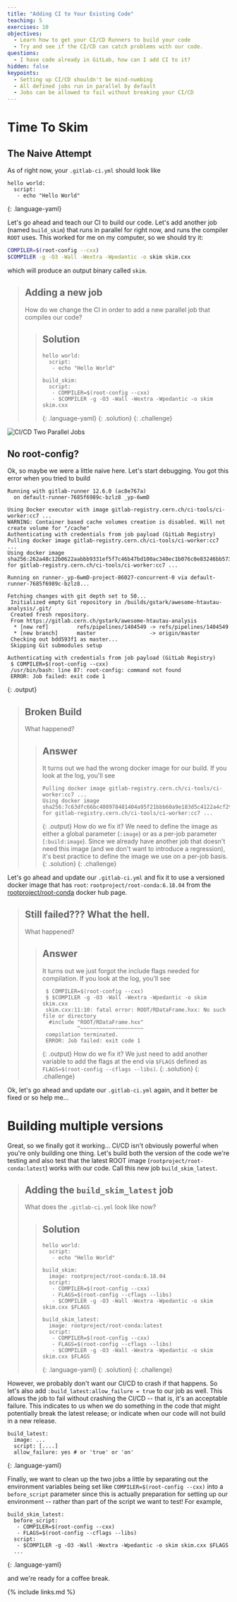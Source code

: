 ```yaml
---
title: "Adding CI to Your Existing Code"
teaching: 5
exercises: 10
objectives:
  - Learn how to get your CI/CD Runners to build your code
  - Try and see if the CI/CD can catch problems with our code.
questions:
  - I have code already in GitLab, how can I add CI to it?
hidden: false
keypoints:
  - Setting up CI/CD shouldn't be mind-numbing
  - All defined jobs run in parallel by default
  - Jobs can be allowed to fail without breaking your CI/CD
---
```


# Time To Skim

## The Naive Attempt

As of right now, your `.gitlab-ci.yml` should look like

~~~
hello world:
  script:
   - echo "Hello World"
~~~
{: .language-yaml}

Let's go ahead and teach our CI to build our code. Let's add another job (named `build_skim`) that runs in parallel for right now, and runs the compiler `ROOT` uses. This worked for me on my computer, so we should try it:

```bash
COMPILER=$(root-config --cxx)
$COMPILER -g -O3 -Wall -Wextra -Wpedantic -o skim skim.cxx
```

which will produce an output binary called `skim`.

> ## Adding a new job
>
> How do we change the CI in order to add a new parallel job that compiles our code?
>
> > ## Solution
> > ~~~
> > hello world:
> >   script:
> >    - echo "Hello World"
> >
> > build_skim:
> >   script:
> >    - COMPILER=$(root-config --cxx)
> >    - $COMPILER -g -O3 -Wall -Wextra -Wpedantic -o skim skim.cxx
> > ~~~
> > {: .language-yaml}
> {: .solution}
{: .challenge}

![CI/CD Two Parallel Jobs]({{site.baseurl}}/fig/ci-cd-two-parallel-jobs.png)

## No root-config?

Ok, so maybe we were a little naive here. Let's start debugging. You got this error when you tried to build

~~~
Running with gitlab-runner 12.6.0 (ac8e767a)
  on default-runner-7685f6989c-bzlz8 _yp-6wmD

Using Docker executor with image gitlab-registry.cern.ch/ci-tools/ci-worker:cc7 ...
WARNING: Container based cache volumes creation is disabled. Will not create volume for "/cache"
Authenticating with credentials from job payload (GitLab Registry)
Pulling docker image gitlab-registry.cern.ch/ci-tools/ci-worker:cc7 ...
Using docker image sha256:262a48c12b0622aabbb9331ef5f7c46b47bd100ac340ec1b076c0e83246bb573 for gitlab-registry.cern.ch/ci-tools/ci-worker:cc7 ...

Running on runner-_yp-6wmD-project-86027-concurrent-0 via default-runner-7685f6989c-bzlz8...

Fetching changes with git depth set to 50...
 Initialized empty Git repository in /builds/gstark/awesome-htautau-analysis/.git/
 Created fresh repository.
 From https://gitlab.cern.ch/gstark/awesome-htautau-analysis
  * [new ref]         refs/pipelines/1404549 -> refs/pipelines/1404549
  * [new branch]      master                 -> origin/master
 Checking out bdd593f1 as master...
 Skipping Git submodules setup

Authenticating with credentials from job payload (GitLab Registry)
 $ COMPILER=$(root-config --cxx)
 /usr/bin/bash: line 87: root-config: command not found
 ERROR: Job failed: exit code 1
~~~
{: .output}

> ## Broken Build
>
> What happened?
>
> > ## Answer
> > It turns out we had the wrong docker image for our build. If you look at the log, you'll see
> > ~~~
> > Pulling docker image gitlab-registry.cern.ch/ci-tools/ci-worker:cc7 ...
> > Using docker image sha256:7c63dfc66bc408978481404a95f21bbb60a9e183d5c4122a4cf29a177d3e7375 for gitlab-registry.cern.ch/ci-tools/ci-worker:cc7 ...
> > ~~~
> > {: .output}
> > How do we fix it? We need to define the image as either a global parameter (`:image`) or as a per-job parameter (`:build:image`). Since we already have another job that doesn't need this image (and we don't want to introduce a regression), it's best practice to define the image we use on a per-job basis.
> {: .solution}
{: .challenge}

Let's go ahead and update our `.gitlab-ci.yml` and fix it to use a versioned docker image that has `root`: `rootproject/root-conda:6.18.04` from the [rootproject/root-conda](https://hub.docker.com/r/rootproject/root-conda) docker hub page.

> ## Still failed??? What the hell.
>
> What happened?
>
> > ## Answer
> > It turns out we just forgot the include flags needed for compilation. If you look at the log, you'll see
> > ~~~
> >  $ COMPILER=$(root-config --cxx)
> >  $ $COMPILER -g -O3 -Wall -Wextra -Wpedantic -o skim skim.cxx
> >  skim.cxx:11:10: fatal error: ROOT/RDataFrame.hxx: No such file or directory
> >   #include "ROOT/RDataFrame.hxx"
> >            ^~~~~~~~~~~~~~~~~~~~~
> >  compilation terminated.
> >  ERROR: Job failed: exit code 1
> > ~~~
> > {: .output}
> > How do we fix it? We just need to add another variable to add the flags at the end via `$FLAGS` defined as `FLAGS=$(root-config --cflags --libs)`.
> {: .solution}
{: .challenge}

Ok, let's go ahead and update our `.gitlab-ci.yml` again, and it better be fixed or so help me...

# Building multiple versions

Great, so we finally got it working... CI/CD isn't obviously powerful when you're only building one thing. Let's build both the version of the code we're testing and also test that the latest ROOT image (`rootproject/root-conda:latest`) works with our code. Call this new job `build_skim_latest`.

> ## Adding the `build_skim_latest` job
>
> What does the `.gitlab-ci.yml` look like now?
>
> > ## Solution
> > ~~~
> > hello world:
> >   script:
> >    - echo "Hello World"
> >
> > build_skim:
> >   image: rootproject/root-conda:6.18.04
> >   script:
> >    - COMPILER=$(root-config --cxx)
> >    - FLAGS=$(root-config --cflags --libs)
> >    - $COMPILER -g -O3 -Wall -Wextra -Wpedantic -o skim skim.cxx $FLAGS
> >
> > build_skim_latest:
> >   image: rootproject/root-conda:latest
> >   script:
> >    - COMPILER=$(root-config --cxx)
> >    - FLAGS=$(root-config --cflags --libs)
> >    - $COMPILER -g -O3 -Wall -Wextra -Wpedantic -o skim skim.cxx $FLAGS
> > ~~~
> > {: .language-yaml}
> {: .solution}
{: .challenge}

However, we probably don't want our CI/CD to crash if that happens. So let's also add `:build_latest:allow_failure = true` to our job as well. This allows the job to fail without crashing the CI/CD -- that is, it's an acceptable failure. This indicates to us when we do something in the code that might potentially break the latest release; or indicate when our code will not build in a new release.

~~~
build_latest:
  image: ...
  script: [....]
  allow_failure: yes # or 'true' or 'on'
~~~
{: .language-yaml}

Finally, we want to clean up the two jobs a little by separating out the environment variables being set like `COMPILER=$(root-config --cxx)` into a `before_script` parameter since this is actually preparation for setting up our environment -- rather than part of the script we want to test! For example,

~~~
build_skim_latest:
  before_script:
   - COMPILER=$(root-config --cxx)
   - FLAGS=$(root-config --cflags --libs)
  script:
   - $COMPILER -g -O3 -Wall -Wextra -Wpedantic -o skim skim.cxx $FLAGS
  ...
~~~
{: .language-yaml}

and we're ready for a coffee break.

{% include links.md %}
